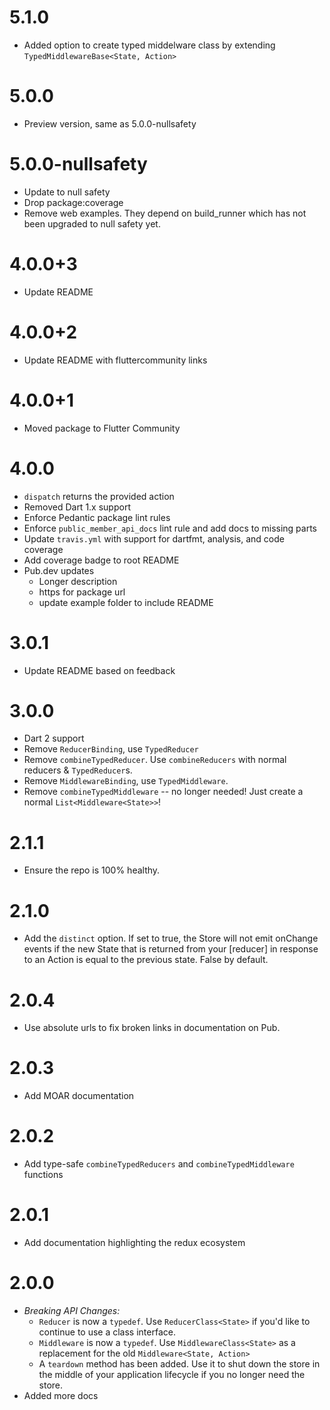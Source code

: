 # 5.1.0

  * Added option to create typed middelware class by extending `TypedMiddlewareBase<State, Action>`

# 5.0.0

  * Preview version, same as 5.0.0-nullsafety

# 5.0.0-nullsafety

  * Update to null safety
  * Drop package:coverage
  * Remove web examples.  They depend on build_runner which has not been
    upgraded to null safety yet.

# 4.0.0+3

  * Update README

# 4.0.0+2

  * Update README with fluttercommunity links

# 4.0.0+1

  * Moved package to Flutter Community

# 4.0.0

  * `dispatch` returns the provided action 
  * Removed Dart 1.x support
  * Enforce Pedantic package lint rules
  * Enforce `public_member_api_docs` lint rule and add docs to missing parts
  * Update `travis.yml` with support for dartfmt, analysis, and code coverage
  * Add coverage badge to root README
  * Pub.dev updates
    * Longer description
    * https for package url
    * update example folder to include README

# 3.0.1

  * Update README based on feedback

# 3.0.0

  * Dart 2 support
  * Remove `ReducerBinding`, use `TypedReducer` 
  * Remove `combineTypedReducer`. Use `combineReducers` with normal reducers & `TypedReducer`s.
  * Remove `MiddlewareBinding`, use `TypedMiddleware`.
  * Remove `combineTypedMiddleware` -- no longer needed! Just create a normal `List<Middleware<State>>`!

# 2.1.1

  * Ensure the repo is 100% healthy. 

# 2.1.0

  * Add the `distinct` option. If set to true, the Store will not emit onChange events if the new State that is returned from your [reducer] in response to an Action is equal to the previous state. False by default.

# 2.0.4

  * Use absolute urls to fix broken links in documentation on Pub.

# 2.0.3

  * Add MOAR documentation

# 2.0.2

  * Add type-safe `combineTypedReducers` and `combineTypedMiddleware` functions

# 2.0.1

  * Add documentation highlighting the redux ecosystem

# 2.0.0

  * *Breaking API Changes:*
    * `Reducer` is now a `typedef`. Use `ReducerClass<State>` if you'd like to
      continue to use a class interface.
    * `Middleware` is now a `typedef`. Use `MiddlewareClass<State>` as a
      replacement for the old `Middleware<State, Action>`
    * A `teardown` method has been added. Use it to shut down the store in the
      middle of your application lifecycle if you no longer need the store.
  * Added more docs
